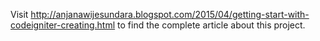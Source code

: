 Visit http://anjanawijesundara.blogspot.com/2015/04/getting-start-with-codeigniter-creating.html 
to find the complete article about this project.
